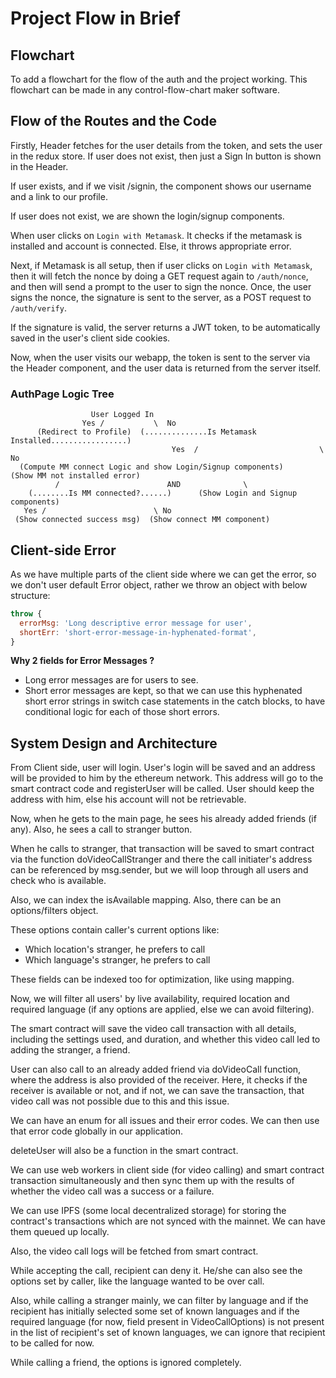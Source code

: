 # Project Flow in Brief

## Flowchart

To add a flowchart for the flow of the auth and the project working.
This flowchart can be made in any control-flow-chart maker software.

## Flow of the Routes and the Code

Firstly, Header fetches for the user details from the token, and sets the user in the redux store. If user does not exist, then just a Sign In button is shown in the Header.

If user exists, and if we visit /signin, the component shows our username and a link to our profile.

If user does not exist, we are shown the login/signup components.

When user clicks on `Login with Metamask`. It checks if the metamask is installed and account is connected. Else, it throws appropriate error.

Next, if Metamask is all setup, then if user clicks on `Login with Metamask`, then it will fetch the nonce by doing a GET request again to `/auth/nonce`, and then will send a prompt to the user to sign the nonce. Once, the user signs the nonce, the signature is sent to the server, as a POST request to `/auth/verify`.

If the signature is valid, the server returns a JWT token, to be automatically saved in the user's client side cookies.

Now, when the user visits our webapp, the token is sent to the server via the Header component, and the user data is returned from the server itself.

### AuthPage Logic Tree

```
                  User Logged In
                Yes /           \  No
      (Redirect to Profile)  (..............Is Metamask Installed.................)
                                    Yes  /                           \ No
  (Compute MM connect Logic and show Login/Signup components)       (Show MM not installed error)
          /                        AND              \
    (........Is MM connected?......)      (Show Login and Signup components)
   Yes /                        \ No
 (Show connected success msg)  (Show connect MM component)
```

## Client-side Error

As we have multiple parts of the client side where we can get the error, so we don't user default Error object, rather we throw an object with below structure:

```js
throw {
  errorMsg: 'Long descriptive error message for user',
  shortErr: 'short-error-message-in-hyphenated-format',
}
```

**Why 2 fields for Error Messages ?**
- Long error messages are for users to see.
- Short error messages are kept, so that we can use this hyphenated short error strings in switch case statements in the catch blocks, to have conditional logic for each of those short errors. 

## System Design and Architecture

From Client side, user will login. User's login will be saved and an address will be provided to him by the ethereum network. This address will go to the smart contract code and registerUser will be called. User should keep the address with him, else his account will not be retrievable.

Now, when he gets to the main page, he sees his already added friends (if any). 
Also, he sees a call to stranger button. 

When he calls to stranger, that transaction will be saved to smart contract via the function doVideoCallStranger and there the call initiater's address can be referenced by msg.sender, but we will loop through all users and check who is available.

Also, we can index the isAvailable mapping.
Also, there can be an options/filters object.

These options contain caller's current options like:
* Which location's stranger, he prefers to call
* Which language's stranger, he prefers to call

These fields can be indexed too for optimization, like using mapping.

Now, we will filter all users' by live availability, required location and required language (if any options are applied, else we can avoid filtering).

The smart contract will save the video call transaction with all details, including the settings used, and duration, and whether this video call led to adding the stranger, a friend.

User can also call to an already added friend via doVideoCall function, where the address is also provided of the receiver. Here, it checks if the receiver is available or not, and if not, we can save the transaction, that video call was not possible due to this and this issue.

We can have an enum for all issues and their error codes. We can then use that error code globally in our application. 

deleteUser will also be a function in the smart contract.

We can use web workers in client side (for video calling) and smart contract transaction simultaneously and then sync them up with the results of whether the video call was a success or a failure.

We can use IPFS (some local decentralized storage) for storing the contract's transactions which are not synced with the mainnet. We can have them queued up locally.

Also, the video call logs will be fetched from smart contract. 

While accepting the call, recipient can deny it. He/she can also see the options set by caller, like the language wanted to be over call. 

Also, while calling a stranger mainly, we can filter by language and if the recipient has initially selected some set of known languages and if the required language (for now, field present in VideoCallOptions) is not present in the list of recipient's set of known languages, we can ignore that recipient to be called for now.

While calling a friend, the options is ignored completely.
